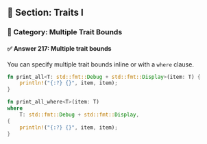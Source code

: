## 📘 Section: Traits I  
### 🔹 Category: Multiple Trait Bounds  
#### ✅ Answer 217: Multiple trait bounds

You can specify multiple trait bounds inline or with a `where` clause.

```rust
fn print_all<T: std::fmt::Debug + std::fmt::Display>(item: T) {
    println!("{:?} {}", item, item);
}

fn print_all_where<T>(item: T)
where
    T: std::fmt::Debug + std::fmt::Display,
{
    println!("{:?} {}", item, item);
}
```
